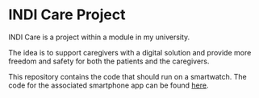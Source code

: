# INDI Care Project

INDI Care is a project within a module in my university. 

The idea is to support caregivers with a digital solution and provide more freedom and safety for both the patients and the caregivers.

This repository contains the code that should run on a smartwatch. The code for the associated smartphone app can be found [here](https://github.com/mariusbenkert/indicare_smartphone). 
